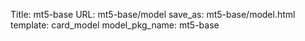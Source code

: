 Title: mt5-base
URL: mt5-base/model
save_as: mt5-base/model.html
template: card_model
model_pkg_name: mt5-base

